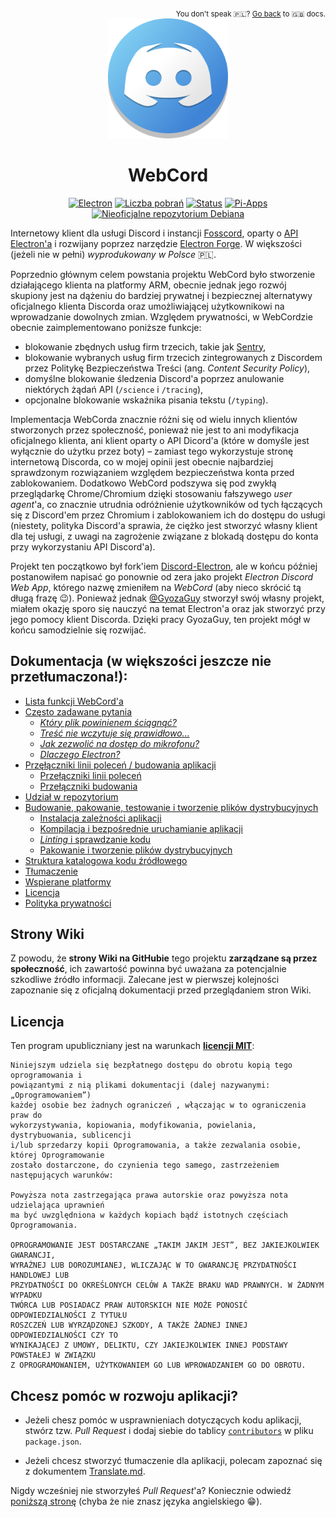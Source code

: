 <div align='right'>
<sub>
  You don't speak 🇵🇱️? <a href='../Readme.md'>Go back</a> to 🇬🇧️ docs.
</sub>
</div>
<div align='center'>
<a href='https://github.com/SpacingBat3/WebCord' title="Repozytorium GitHub'a dla projektu WebCord">
  <picture>
    <source srcset='https://raw.githubusercontent.com/SpacingBat3/WebCord/master/sources/assets/icons/app.png'>
    <img src='../../sources/assets/icons/app.png' height='192' alt="WebCord Logo">
  </picture>
</a>

# WebCord

[![Electron][badge1]][electron]
[![Liczba pobrań][badge2]](https://github.com/SpacingBat3/Webcord/releases "Wydania")
[![Status][badge3]](https://github.com/SpacingBat3/Webcord/actions/workflows/build.yml "Status budowania")
[![Pi-Apps][badge4]](https://github.com/Botspot/pi-apps "Centrum aplikacji otwartoźródłowych dla Raspberry Pi OS.")
[![Nieoficjalne repozytorium Debiana][badge5]](https://itai-nelken.github.io/Webcord_debian-repo/ "Nieoficjalne repozytorium WebCord dla Debian'a.")

</div>

Internetowy klient dla usługi Discord i instancji [Fosscord], oparty o
[API Electron'a][electron] i rozwijany poprzez narzędzie
[Electron Forge][electron-forge]. W większości (jeżeli nie w pełni)
*wyprodukowany w Polsce* 🇵🇱️.

Poprzednio głównym celem powstania projektu WebCord było stworzenie działającego
klienta na platformy ARM, obecnie jednak jego rozwój skupiony jest na dążeniu do
bardziej prywatnej i bezpiecznej alternatywy oficjalnego klienta Discorda oraz
umożliwiającej użytkownikowi na wprowadzanie dowolnych zmian. Względem 
prywatności, w WebCordzie obecnie zaimplementowano poniższe funkcje:
  - blokowanie zbędnych usług firm trzecich, takie jak [Sentry][sentry],
  - blokowanie wybranych usług firm trzecich zintegrowanych z Discordem przez
    Politykę Bezpieczeństwa Treści (ang. *Content Security Policy*),
  - domyślne blokowanie śledzenia Discord'a poprzez anulowanie niektórych żądań API
    (`/science` i `/tracing`),
  - opcjonalne blokowanie wskaźnika pisania tekstu (`/typing`).

Implementacja WebCorda znacznie różni się od wielu innych klientów stworzonych
przez społeczność, ponieważ nie jest to ani modyfikacja oficjalnego klienta, ani
klient oparty o API Dicord'a (które w domyśle jest wyłącznie do użytku przez
boty) – zamiast tego wykorzystuje stronę internetową Discorda, co w mojej opinii
jest obecnie najbardziej sprawdzonym rozwiązaniem względem bezpieczeństwa konta
przed zablokowaniem. Dodatkowo WebCord podszywa się pod zwykłą przeglądarkę
Chrome/Chromium dzięki stosowaniu fałszywego *user agent*'a, co znacznie
utrudnia odróżnienie użytkowników od tych łączących się z Discord'em przez
Chromium i zablokowaniem ich do dostępu do usługi (niestety, polityka Discord'a
sprawia, że ciężko jest stworzyć własny klient dla tej usługi, z uwagi na
zagrożenie związane z blokadą dostępu do konta przy wykorzystaniu API Discord'a).

Projekt ten początkowo był fork'iem [Discord-Electron][discord-electron],
ale w końcu później postanowiłem napisać go ponownie od zera jako projekt
*Electron Discord Web App*, którego nazwę zmieniłem na *WebCord* (aby nieco
skrócić tą długą frazę 😉). Ponieważ jednak [@GyozaGuy](https://github.com/GyozaGuy)
stworzył swój własny projekt, miałem okazję sporo się nauczyć na temat
Electron'a oraz jak stworzyć przy jego pomocy klient Discorda. Dzięki pracy
GyozaGuy, ten projekt mógł w końcu samodzielnie się rozwijać.

## Dokumentacja (w większości jeszcze nie przetłumaczona!):
- [Lista funkcji WebCord'a](../Features.md)
- [Często zadawane pytania](../FAQ.md)
  - *[Który plik powinienem ściągnąć?](../FAQ.md#1-which-file-i-should-download)*
  - *[Treść nie wczytuje się prawidłowo...](../FAQ.md#2-imagevideocontent-does-not-load-properly-is-there-anything-i-can-do-about-it)*
  - *[Jak zezwolić na dostęp do mikrofonu?](../FAQ.md#3-how-to-get-a-microphone-permission-for-webcord)*
  - *[Dlaczego Electron?](../FAQ.md#4-why-electron)*
- [Przęłączniki linii poleceń / budowania aplikacji](../Flags.md)
  - [Przełączniki linii poleceń](../Flags.md#command-line-runtime-flags)
  - [Przełączniki budowania](../Flags.md#build-flags)
- [Udział w repozytorium](../Contributing.md)
- [Budowanie, pakowanie, testowanie i tworzenie plików dystrybucyjnych](Build.md)
  - [Instalacja zależności aplikacji](../Build.md#install-app-dependencies)
  - [Kompilacja i bezpośrednie uruchamianie aplikacji](../Build.md#compile-code-and-run-app-directly-without-packaging)
  - [*Linting* i sprawdzanie kodu](../Build.md#run-linter-and-validate-the-code)
  - [Pakowanie i tworzenie plików dystrybucyjnych](../Build.md#packaging-creating-distributables)
- [Struktura katalogowa kodu źródłowego](../Files.md)
- [Tłumaczenie](../Translate.md)
- [Wspierane platformy](../Support.md)
- [Licencja](../../LICENSE)
- [Polityka prywatności](../Privacy.md)

## Strony Wiki

Z powodu, że **strony Wiki na GitHubie** tego projektu **zarządzane są przez**
**społeczność**, ich zawartość powinna być uważana za potencjalnie szkodliwe
źródło informacji. Zalecane jest w pierwszej kolejności zapoznanie się z
oficjalną dokumentacji przed przeglądaniem stron Wiki.

## Licencja
Ten program upubliczniany jest na warunkach **[licencji MIT][license]**:
	
	Niniejszym udziela się bezpłatnego dostępu do obrotu kopią tego oprogramowania i
	powiązantymi z nią plikami dokumentacji (dalej nazywanymi: „Oprogramowaniem”)
	każdej osobie bez żadnych ograniczeń , włączając w to ograniczenia praw do
	wykorzystywania, kopiowania, modyfikowania, powielania, dystrybuowania, sublicencji
	i/lub sprzedarzy kopii Oprogramowania, a także zezwalania osobie, której Oprogramowanie
	zostało dostarczone, do czynienia tego samego, zastrzeżeniem następujących warunków:

	Powyższa nota zastrzegająca prawa autorskie oraz powyższa nota udzielająca uprawnień
	ma być uwzględniona w każdych kopiach bądź istotnych częściach Oprogramowania.

	OPROGRAMOWANIE JEST DOSTARCZANE „TAKIM JAKIM JEST”, BEZ JAKIEJKOLWIEK GWARANCJI,
	WYRAŹNEJ LUB DOROZUMIANEJ, WLICZAJĄC W TO GWARANCJĘ PRZYDATNOŚCI HANDLOWEJ LUB
	PRZYDATNOŚCI DO OKREŚLONYCH CELÓW A TAKŻE BRAKU WAD PRAWNYCH. W ŻADNYM WYPADKU
	TWÓRCA LUB POSIADACZ PRAW AUTORSKICH NIE MOŻE PONOSIĆ ODPOWIEDZIALNOŚCI Z TYTUŁU
	ROSZCZEŃ LUB WYRZĄDZONEJ SZKODY, A TAKŻE ŻADNEJ INNEJ ODPOWIEDZIALNOŚCI CZY TO
	WYNIKAJĄCEJ Z UMOWY, DELIKTU, CZY JAKIEJKOLWIEK INNEJ PODSTAWY POWSTAŁEJ W ZWIĄZKU
	Z OPROGRAMOWANIEM, UŻYTKOWANIEM GO LUB WPROWADZANIEM GO DO OBROTU.

## Chcesz pomóc w rozwoju aplikacji?

- Jeżeli chesz pomóc w usprawnieniach dotyczących kodu aplikacji, stwórz tzw.
  *Pull Request* i dodaj siebie do tablicy [`contributors`][npm-docs] w pliku
  `package.json`.

- Jeżeli chcesz stworzyć tłumaczenie dla aplikacji, polecam zapoznać się z
  dokumentem [Translate.md](../Translate.md).

Nigdy wcześniej nie stworzyłeś *Pull Request*'a? Koniecznie odwiedź
[poniższą stronę][makepr] (chyba że nie znasz języka angielskiego 😁️).

[badge1]: https://img.shields.io/github/package-json/dependency-version/SpacingBat3/WebCord/dev/electron?color=%236CB2BF&label=Electron
[badge2]: https://img.shields.io/github/downloads/SpacingBat3/electron-discord-webapp/total.svg?label=Downloads&color=%236586B3
[badge3]: https://img.shields.io/github/workflow/status/SpacingBat3/WebCord/Run%20tests?label=Build&logo=github
[badge4]: https://badgen.net/badge/Pi-Apps%3F/Yes!/c51a4a?icon=https%3A%2F%2Fraw.githubusercontent.com%2FBotspot%2Fpi-apps%2Fmaster%2Ficons%2Fvector%2Flogo.svg
[badge5]: https://img.shields.io/endpoint?url=https%3A%2F%2Frunkit.io%2Fspacingbat3%2Fwebcord-debian-badge%2Fbranches%2Fmaster
[sentry]: https://sentry.io "Monitorowanie i śledzenie błędów aplikacji."
[discord-electron]: https://github.com/GyozaGuy/Discord-Electron "Aplikacja Electron'a dla Discorda zaprojektowana z myślą o systemach Linux."
[npm-docs]: https://docs.npmjs.com/cli/v7/configuring-npm/package-json#people-fields-author-contributors "Pola na temat ludzi | Dokumentacja NPM"
[makepr]: https://makeapullrequest.com/ "Utwórz Pull Request."
[electron]: https://www.electronjs.org/ "Twórz aplikacje wieloplatformowe w oparciu o Javascript, HTML i CSS."
[electron-forge]: https://www.electronforge.io/ "Środowisko dla tworzenia, publikowania i instalacji nowoczesnych aplikacji Eletron'a."
[license]: ../../LICENSE "Licencja WebCord."
[Fosscord]: https://fosscord.com "Darmowa, otwartoźródłowa i własnoręcznie hostowalna kompatybilna z Discord'em platforma dla rozmów tekstowych, głosowych i wideo."